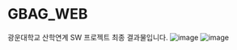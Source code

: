 # GBAG_WEB
광운대학교 산학연계 SW 프로젝트 최종 결과물입니다.
![image](https://user-images.githubusercontent.com/61773345/172786089-737d1613-699f-41e5-8d97-c1e9174b113d.png)
![image](https://user-images.githubusercontent.com/61773345/172786102-3181fe24-1eb9-4133-a7bd-ee221d3ccdea.png)
